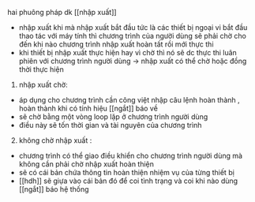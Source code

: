 hai phuông pháp dk [[nhập xuất]]
- nhập xuất khi mà nhập xuất bắt đầu tức là các thiết bị ngoại vi bắt đầu thao tác với máy tính thì chương trình của người dùng sẽ phải chờ cho đến khi nào chương trình nhập xuất hoàn tất rồi mới thực thi 
- khi thiết bị nhập xuất thực hiện hay vì chờ thì nó sẽ dc thực thi luân phiên với chương trình người dùng
-> nhập xuất có thể chờ hoặc đồng thời thực hiện 
1. nhập xuất chờ:
- áp dụng cho chương trình cần công việt nhập câu lệnh hoàn thành , hoàn thành khi có tính hiệu [[ngắt]] báo về 
- sẽ chờ bằng một vòng loop lặp ở  chương trình người dùng 
- điều này sẽ tốn thời gian và tài nguyên của chương trình 
2. không chờ nhập xuất :
- chương trình có thể giao điều khiển cho chương trình người dùng mà không cần phải chờ nhập xuất hoàn thiện 
- sẽ có cái bản chứa thông tin hoàn thiện nhiệm vụ của từng thiết bị 
- [[hdh]] sẽ giựa vào cái bản đó để coi tình trạng và coi khi nào dùng [[ngắt]] báo hệ thống
